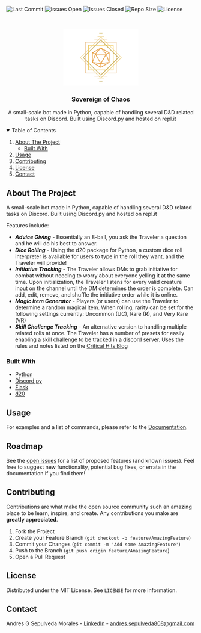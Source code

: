 <!-- Project Tab things -->
![Last Commit](https://img.shields.io/github/last-commit/andresgsepulveda/Sovereign-of-Chaos)
![Issues Open](https://img.shields.io/github/issues/andresgsepulveda/Sovereign-of-Chaos)
![Issues Closed](https://img.shields.io/github/issues-closed/andresgsepulveda/Sovereign-of-Chaos)
![Repo Size](https://img.shields.io/github/repo-size/andresgsepulveda/Sovereign-of-Chaos)
![License](https://img.shields.io/github/license/andresgsepulveda/sovereign-of-chaos)
 

<!-- PROJECT LOGO -->
<br />
<p align="center">
  <a href="https://github.com/othneildrew/Best-README-Template">
    <img src="logo.png" alt="Logo" width="200" height="150">
  </a>

  <h3 align="center">Sovereign of Chaos</h3>

  <p align="center">
    A small-scale bot made in Python, capable of handling several D&D related tasks on Discord. Built using Discord.py and hosted on repl.it
  </p>
</p>

<!-- TABLE OF CONTENTS -->
<details open="open">
  <summary>Table of Contents</summary>
  <ol>
    <li>
      <a href="#about-the-project">About The Project</a>
      <ul>
        <li><a href="#built-with">Built With</a></li>
      </ul>
    </li>
    <li><a href="#usage">Usage</a></li>
    <li><a href="#contributing">Contributing</a></li>
    <li><a href="#license">License</a></li>
    <li><a href="#contact">Contact</a></li>
  </ol>
</details>

<!-- ABOUT THE PROJECT -->
## About The Project

A small-scale bot made in Python, capable of handling several D&amp;D related tasks on Discord. Built using Discord.py and hosted on repl.it

Features include:
* ***Advice Giving*** - Essentially an 8-ball, you ask the Traveler a question and he will do his best to answer.
* ***Dice Rolling*** -  Using the d20 package for Python, a custom dice roll interpreter is available for users to type in the roll they want, and the Traveler will provide!
* ***Initiative Tracking*** - The Traveler allows DMs to grab initiative for combat without needing to worry about everyone yelling it at the same time. Upon initialization, the Traveler listens for every valid creature input on the channel until the DM determines the order is complete. Can add, edit, remove, and shuffle the initiative order while it is online.
* ***Magic Item Generator*** - Players (or users) can use the Traveler to determine a random magical item. When rolling, rarity can be set for the following settings currently: Uncommon (UC), Rare (R), and Very Rare (VR)
* ***Skill Challenge Tracking*** - An alternative version to handling multiple related rolls at once. The Traveler has a number of presets for easily enabling a skill challenge to be tracked in a discord server. Uses the rules and notes listed on the [Critical Hits Blog](https://critical-hits.com/blog/2016/08/16/skill-challenges-in-5th-edition-dd/)

### Built With

* [Python](https://www.python.org/)
* [Discord.py](https://discordpy.readthedocs.io/en/stable/)
* [Flask](https://flask.palletsprojects.com/en/2.0.x/)
* [d20](https://pypi.org/project/d20/)

<!-- USAGE EXAMPLES -->
## Usage

For examples and a list of commands, please refer to the [Documentation](https://andresgsepulveda.github.io/magicalmusings.github.io/sovereign/).

<!-- ROADMAP -->
## Roadmap

See the [open issues](https://github.com/andresgsepulveda/Sovereign-of-Chaos/issues) for a list of proposed features (and known issues). Feel free to suggest new functionality, potential bug fixes, or errata in the documentation if you find them!

<!-- CONTRIBUTING -->
## Contributing

Contributions are what make the open source community such an amazing place to be learn, inspire, and create. Any contributions you make are **greatly appreciated**.

1. Fork the Project
2. Create your Feature Branch (`git checkout -b feature/AmazingFeature`)
3. Commit your Changes (`git commit -m 'Add some AmazingFeature'`)
4. Push to the Branch (`git push origin feature/AmazingFeature`)
5. Open a Pull Request

<!-- LICENSE -->
## License

Distributed under the MIT License. See `LICENSE` for more information.

<!-- CONTACT -->
## Contact

Andres G Sepulveda Morales - [LinkedIn](https://www.linkedin.com/in/andresgsepulveda/) - andres.sepulveda808@gmail.com
